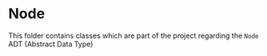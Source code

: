 # Node
This folder contains classes which are part of the project regarding the `Node` ADT (Abstract Data Type)
